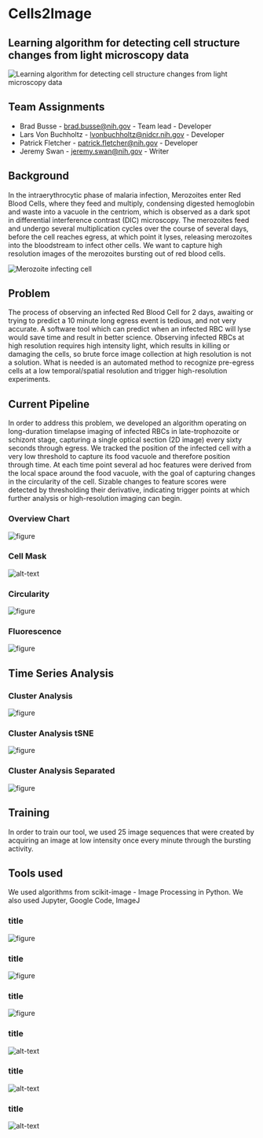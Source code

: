 # Cells2Image
## Learning algorithm for detecting cell structure changes from light microscopy data
![Learning algorithm for detecting cell structure changes from light microscopy data](images/MalEgreTS.png "Learning algorithm for detecting cell structure changes from light microscopy data")

## Team Assignments
* Brad Busse - brad.busse@nih.gov - Team lead - Developer
* Lars Von Buchholtz - lvonbuchholtz@nidcr.nih.gov - Developer
* Patrick Fletcher - patrick.fletcher@nih.gov - Developer
* Jeremy Swan - jeremy.swan@nih.gov - Writer

## Background
In the intraerythrocytic phase of malaria infection, Merozoites enter Red Blood Cells, where they feed and multiply, condensing digested hemoglobin and waste into a vacuole in the centriom, which is observed as a dark spot in differential interference contrast (DIC) microscopy. The merozoites feed and undergo several multiplication cycles over the course of several days, before the cell reaches egress, at which point it lyses, releasing merozoites into the bloodstream to infect other cells. We want to capture high resolution images of the merozoites bursting out of red blood cells.

![Merozoite infecting cell](images/merozoite.jpg "Merozoite infecting cell")

## Problem
The process of observing an infected Red Blood Cell for 2 days, awaiting or trying to predict a 10 minute long egress event is tedious, and not very accurate. A software tool which can predict when an infected RBC will lyse would save time and result in better science. Observing infected RBCs at high resolution requires high intensity light, which results in killing or damaging the cells, so brute force image collection at high resolution is not a solution. What is needed is an automated method to recognize pre-egress cells at a low temporal/spatial resolution and trigger high-resolution experiments.

## Current Pipeline

In order to address this problem, we developed an algorithm operating on long-duration timelapse imaging of infected RBCs in late-trophozoite or schizont stage, capturing a single optical section (2D image) every sixty seconds through egress.  We tracked the position of the infected cell with a very low threshold to capture its food vacuole and therefore position through time.  At each time point several ad hoc features were derived from the local space around the food vacuole, with the goal of capturing changes in the circularity of the cell.  Sizable changes to feature scores were detected by thresholding their derivative, indicating trigger points at which further analysis or high-resolution imaging can begin.

### Overview Chart
![figure](images/Pipeline.png "Process Flowchart")

### Cell Mask
![alt-text](images/out.gif "animated gif showing...")

### Circularity
![figure](images/circularity.png "Circularity")

### Fluorescence
![figure](images/fluorescence.png "Fluorescence")

## Time Series Analysis

### Cluster Analysis
![figure](images/cluster_analysis1.png "Cluster Analysis")

### Cluster Analysis tSNE
![figure](images/cluster_analysis_tSNE.png "Cluster Analysis tSNE")

### Cluster Analysis Separated
![figure](images/cluster_analysis_separated.png "Cluster Analysis Separated")

## Training
In order to train our tool, we used 25 image sequences that were created by acquiring an image at low intensity once every minute through the bursting activity.

## Tools used
We used algorithms from scikit-image - Image Processing in Python. We also used Jupyter, Google Code, ImageJ 

### title
![figure](images/circularity.png "add images showing multiple cell trajectories")
### title
![figure](images/mean_intensity.png "add images showing multiple cell trajectories")
### title
![figure](images/radvar.png.png "add images showing multiple cell trajectories")
### title
![alt-text](images/trigger.png "added trigger2.png with derivative")
### title
![alt-text](images/trigger2.png "added threshold to derivative")
### title
![alt-text](images/trigger3.png "added trigger3.png")

